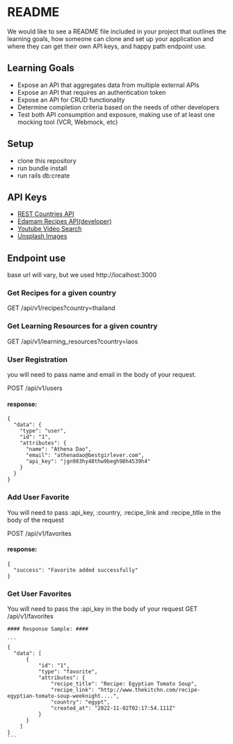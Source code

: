 # README

We would like to see a README file included in your project that outlines the learning goals, how someone can clone and set up your application and where they can get their own API keys, and happy path endpoint use.

## Learning Goals ##
- Expose an API that aggregates data from multiple external APIs
- Expose an API that requires an authentication token
- Expose an API for CRUD functionality
- Determine completion criteria based on the needs of other developers
- Test both API consumption and exposure, making use of at least one mocking tool (VCR, Webmock, etc)
## Setup ##
- clone this repository
- run bundle install
- run rails db:create

## API Keys ##
- [REST Countries API](https://restcountries.com/#api-endpoints-v3-all)
- [Edamam Recipes API(developer)](https://developer.edamam.com/edamam-recipe-api)
- [Youtube Video Search](https://developers.google.com/youtube/v3/docs/search/list) 
- [Unsplash Images](https://unsplash.com/)

## Endpoint use ##
base url will vary, but we used http://localhost:3000

### Get Recipes for a given country ###

  GET /api/v1/recipes?country=thailand

### Get Learning Resources for a given country ###
  GET /api/v1/learning_resources?country=laos

### User Registration ###
you will need to pass name and email in the body of your request.

  POST /api/v1/users

  #### response: ####
  ```
  {
    "data": {
      "type": "user",
      "id": "1",
      "attributes": {
        "name": "Athena Dao",
        "email": "athenadao@bestgirlever.com",
        "api_key": "jgn983hy48thw9begh98h4539h4"
      }
    }
  }
```
### Add User Favorite ###
You will need to pass :api_key, :country, :recipe_link and :recipe_title in the body of the request

  POST /api/v1/favorites

  #### response: ####
  ```
  {
    "success": "Favorite added successfully"
  }
  ```

  ### Get User Favorites ###
  You will need to pass the :api_key in the body of your request
    GET /api/v1/favorites

    #### Response Sample: ####
    
    ```
    {
      "data": [
          {
              "id": "1",
              "type": "favorite",
              "attributes": {
                  "recipe_title": "Recipe: Egyptian Tomato Soup",
                  "recipe_link": "http://www.thekitchn.com/recipe-egyptian-tomato-soup-weeknight....",
                  "country": "egypt",
                  "created_at": "2022-11-02T02:17:54.111Z"
              }
          }
        ]
    }
    ```
